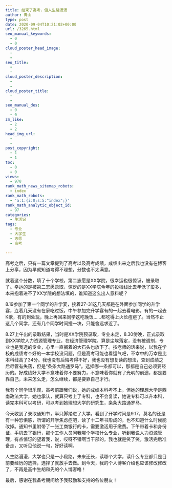 ```yaml
---
title: 结束了高考，但人生路漫漫
author: 青山
type: post
date: 2020-09-04T10:21:02+00:00
url: /3265.html
seo_manual_keywords:
  - 0
  - 0
cloud_poster_head_image:
  - 
  - 
seo_title:
  - 
  - 
cloud_poster_description:
  - 
  - 
cloud_poster_title:
  - 
  - 
seo_manual_des:
  - 0
  - 0
zm_like:
  - 2
  - 2
head_img_url:
  - 
  - 
post_copyright:
  - 1
  - 1
toc:
  - 0
  - 0
views:
  - 978
rank_math_news_sitemap_robots:
  - index
rank_math_robots:
  - 'a:1:{i:0;s:5:"index";}'
rank_math_analytic_object_id:
  - 97
categories:
  - 生活记
tags:
  - 专业
  - 大学生
  - 志愿
  - 高考

---
```

高考之后，只有一篇文章提到了高考以及高考成绩，成绩出来之后我也没有在博客上分享，因为早就知道考得不理想，分数也不太满意。

就着这个分数，填了十个学校，第二志愿是XX学院，很幸运也很惊讶，被录取了。幸运的是被第二志愿录取，惊讶的是XX学院今年的投档线比去年低了蛮多，本来抱着进不了XX学院的想法填的，谁知道这么出人意料呢？

8.19参加了第一个同学的升学宴，接着27-31这几天都是在外面参加同学的升学宴，连着几天没有在家吃过饭，中午参加完升学宴有的一起去看电影，有的一起去K歌，有的到处玩，晚上再回来同学这吃晚饭……都吃得上火长痘痘了。当然不止这几个同学，还有几个同学时间撞一块，只能舍远求近了。

8.27上午出的录取结果，当时是XX学院预录取，专业未定，8.30傍晚，正式录取到XX学院人力资源管理专业，在经济管理学院。算是尘埃落定，没有被调剂，专业也是我选的专业，心里一直搁着的大石头也放下了。按老师的话来说，以我在学校的成绩考个好的一本学校没问题，但是高考可能也看运气吧，不幸中的万幸是比本科线高了34分。我也没有后悔考得不好，我也没有想复读的想法，查到成绩之后尽管有失落，但是“条条大路通罗马”。选择哪一条都可以，那都是自己必须要经历的。好成绩好大学不意味着你不要努力，不意味着你就有了光明的前途，都是要靠自己，未来怎么走，怎么继续，都是要靠自己才行。

我有个同学很乐观，高考前跟我们说，她的成绩本科考不上，但她的理想大学是西南政法大学，她也承认，就算只考上了专科，也不会复读，她说专科可以升本科，读完本科可以考研，可以考到她理想大学的研究生，条条大路通罗马。

今天收到了录取通知书，半只脚踏进了大学。看到了开学时间是9.17，莫名的还是有一种恐惧感，所谓的开学焦虑症吧，读了十二年书形成的，也不知道什么时候能改掉。通知书里附带了一张工商银行的卡，需要激活用于缴费。下午带着卡和身份证、手机去了银行，那个工作人员问我哪个学校什么专业，听到我说人力资源管理，有点惊讶的望着我，说，哎呀不错啊当干部的。我也就是笑了笑，激活完后准备走，又听见他说一句，好好读啊。

人生路漫漫，大学也只是一小段路，未来还长，读哪个大学，读什么专业都只是目前要经历的选择，选择了就放手去做。到今天，我的个人博客介绍也应该修改修改了，不再是高中生胡和先的个人博客咯！

最后，感谢在我备考期间给予我鼓励和支持的各位朋友！
